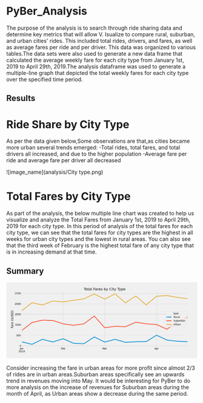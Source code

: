 # PyBer_Analysis
The purpose of the  analysis is to search through ride sharing data and determine key metrics that will allow V. Isualize to compare rural, suburban, and urban cities' rides. This included total rides, drivers, and fares, as well as average fares per ride and per driver. This data was organized to various tables.The data sets were also used to generate a new data frame that calculated the average weekly fare for each city type from January 1st, 2019 to April 29th, 2019.The analysis dataframe was used to generate a multiple-line graph that depicted the total weekly fares for each city type over the specified time period. 

## Results
# Ride Share by City Type
As per the data given below,Some observations are that,as cities became more urban several trends emerged: -Total rides, total fares, and total drivers all increased, and  due to the higher population -Average fare per ride and average fare per driver all decreased

![image_name](analysis/City type.png)

# Total Fares by City Type
 As part of the analysis, the below  multiple line chart was created to help us visualize and analyze the Total Fares from January 1st, 2019 to April 29th, 2019 for each city type. In this period of analysis of the total fares for each city type, we can  see that the total fares for city types are the highest in all weeks for urban city types and the lowest in rural areas. You can also see that the third week of February is the highest total fare of any city type that is in increasing demand at that time.


## Summary

![image_name](analysis/PyBer_fare_summary.png)

Consider increasing the fare in urban areas for more profit since almost 2/3 of rides are in urban areas.Suburban areas specifically see an upwards trend in revenues moving into May. It would be interesting for PyBer to do more analysis on the increase of revenues for Suburban areas during the month of April, as Urban areas show a decrease during the same period.